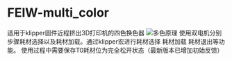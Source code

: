 # FEIW-multi_color
适用于klipper固件近程挤出3D打印机的四色换色器
![多色原理](https://user-images.githubusercontent.com/84757736/235452880-59d946db-72a7-421a-a2d7-d8b3c1f63a8d.gif)
使用双电机分别步骤耗材选择以及耗材加载。通过klipper宏进行耗材选择 耗材加载 耗材退出等功能。
使用过程中需要保存T0耗材位为完全松开状态（最新版本已增加初始反馈）
